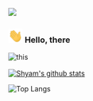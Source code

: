 ![](https://komarev.com/ghpvc/?username=ShavB)
### <img src="Assets/Hi.gif" width="29px"> **Hello, there**

![this](https://media.discordapp.net/attachments/925254153729609776/944629080752525372/Screen_Shot_2022-02-19_at_8.18.38_AM.png)

<a href="https://github.com/ShavB">
 <img align="center" src="https://github-readme-stats.vercel.app/api?username=ShavB&show_icons=true&theme=dark&line_height=27" alt="Shyam's github stats"/>
</a>

![Top Langs](https://github-readme-stats.vercel.app/api/top-langs/?username=ShavB&layout=compact)
